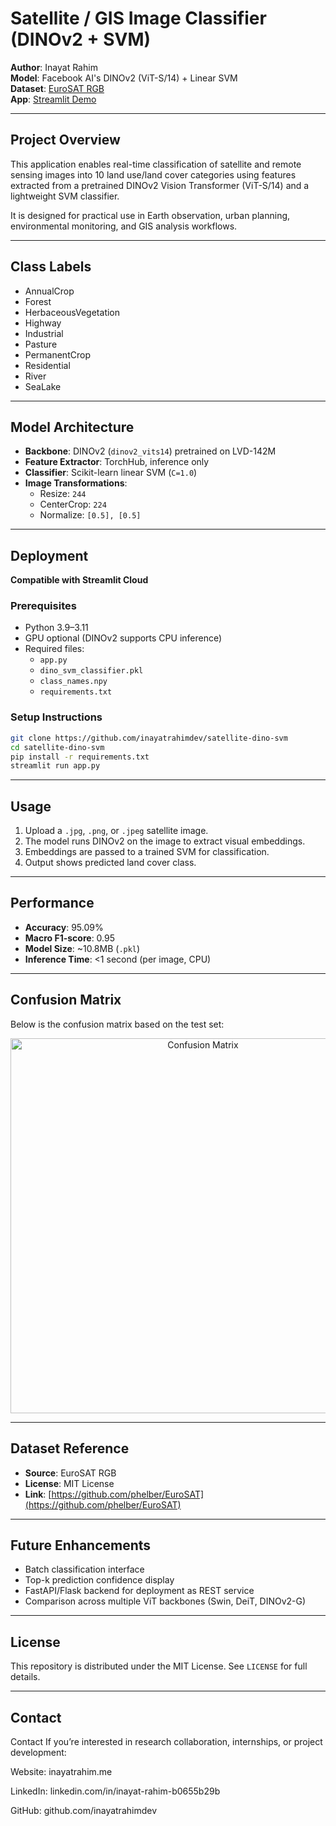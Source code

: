 # Satellite / GIS Image Classifier (DINOv2 + SVM)

**Author**: Inayat Rahim  
**Model**: Facebook AI's DINOv2 (ViT-S/14) + Linear SVM  
**Dataset**: [EuroSAT RGB](https://github.com/phelber/EuroSAT)  
**App**: [Streamlit Demo](https://dinov2-svm-satellite-classifier-jeyguhu5uhlnhmgtkqlrpe.streamlit.app/)

---

## Project Overview

This application enables real-time classification of satellite and remote sensing images into 10 land use/land cover categories using features extracted from a pretrained DINOv2 Vision Transformer (ViT-S/14) and a lightweight SVM classifier.

It is designed for practical use in Earth observation, urban planning, environmental monitoring, and GIS analysis workflows.

---

## Class Labels

- AnnualCrop
- Forest
- HerbaceousVegetation
- Highway
- Industrial
- Pasture
- PermanentCrop
- Residential
- River
- SeaLake

---

## Model Architecture

- **Backbone**: DINOv2 (`dinov2_vits14`) pretrained on LVD-142M
- **Feature Extractor**: TorchHub, inference only
- **Classifier**: Scikit-learn linear SVM (`C=1.0`)
- **Image Transformations**:
  - Resize: `244`
  - CenterCrop: `224`
  - Normalize: `[0.5], [0.5]`

---

## Deployment

**Compatible with Streamlit Cloud**

### Prerequisites

- Python 3.9–3.11
- GPU optional (DINOv2 supports CPU inference)
- Required files:
  - `app.py`
  - `dino_svm_classifier.pkl`
  - `class_names.npy`
  - `requirements.txt`

### Setup Instructions

```bash
git clone https://github.com/inayatrahimdev/satellite-dino-svm
cd satellite-dino-svm
pip install -r requirements.txt
streamlit run app.py
````

---

## Usage

1. Upload a `.jpg`, `.png`, or `.jpeg` satellite image.
2. The model runs DINOv2 on the image to extract visual embeddings.
3. Embeddings are passed to a trained SVM for classification.
4. Output shows predicted land cover class.

---

## Performance

* **Accuracy**: 95.09%
* **Macro F1-score**: 0.95
* **Model Size**: \~10.8MB (`.pkl`)
* **Inference Time**: <1 second (per image, CPU)

---

## Confusion Matrix

Below is the confusion matrix based on the test set:

<p align="center">
  <img src="confusion_matrix.png" alt="Confusion Matrix" width="600">
</p>

---

## Dataset Reference

* **Source**: EuroSAT RGB
* **License**: MIT License
* **Link**: [https://github.com/phelber/EuroSAT](https://github.com/phelber/EuroSAT)

---

## Future Enhancements

* Batch classification interface
* Top-k prediction confidence display
* FastAPI/Flask backend for deployment as REST service
* Comparison across multiple ViT backbones (Swin, DeiT, DINOv2-G)

---

## License

This repository is distributed under the MIT License. See `LICENSE` for full details.

---

## Contact

Contact
If you’re interested in research collaboration, internships, or project development:

Website: inayatrahim.me

LinkedIn: linkedin.com/in/inayat-rahim-b0655b29b

GitHub: github.com/inayatrahimdev

````


